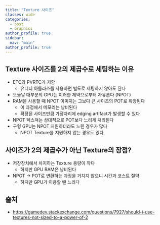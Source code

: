 ```yaml
---
title: "Texture 사이즈"
classes: wide
categories: 
  - post
  - Graphics
author_profile: true
sidebar:
  nav: "main"
author_profile: true
---
```


## Texture 사이즈를 2의 제곱수로 세팅하는 이유
* ETC와 PVRTC가 지향
  * 유니티 아틀라스를 사용하면 별도로 세팅하지 않아도 된다
* 오늘날 대부분의 GPU는 이러한 제약으로부터 자유롭다 (NPOT)
* RAM을 사용할 때 NPOT 이미지는 그보다 큰 사이즈의 POT로 확장된다
  * 이 과정에서 메모리는 낭비된다
  * 확장된 사이즈만큼 가장자리에 edging artifact가 발생할 수 있다
* NPOT 텍스쳐는 상대적으로 POT보다 느리게 처리된다
* 구형 GPU는 NPOT 지원하더라도 느린 경우가 많다
   * NPOT Texture를 지원하지 않는 경우도 있다

## 사이즈가 2의 제곱수가 아닌 Texture의 장점?
* 저장장치에서 차지하는 Texture 용량이 작다
  - 하지만 GPU RAM은 낭비된다
* NPOT -> POT로 변환하는 과정을 거치지 않으니 시간과 코스트 절약
  - 하지만 GPU가 이용할 땐 느리다

## 출처
* <https://gamedev.stackexchange.com/questions/7927/should-i-use-textures-not-sized-to-a-power-of-2>